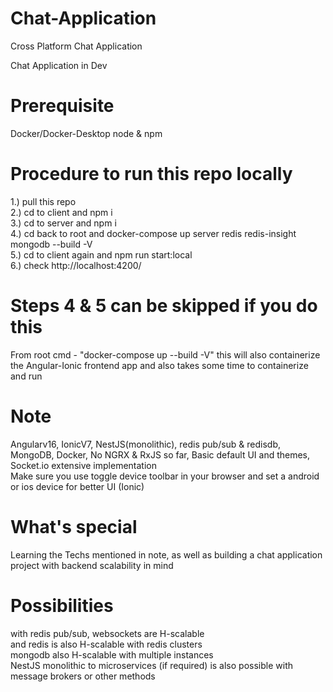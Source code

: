 # Chat-Application
Cross Platform Chat Application

Chat Application in Dev

# Prerequisite
  Docker/Docker-Desktop
  node & npm

# Procedure to run this repo locally

1.) pull this repo  <br /> 
2.) cd to client and npm i  <br />
3.) cd to server and npm i  <br /> 
4.) cd back to root and docker-compose up server redis redis-insight mongodb --build -V <br /> 
5.) cd to client again and npm run start:local  <br /> 
6.) check http://localhost:4200/  <br /> 

# Steps 4 & 5 can be skipped if you do this 
  From root cmd - "docker-compose up --build -V"  this will also containerize the Angular-Ionic frontend app 
  and also takes some time to containerize and run

# Note
  Angularv16, IonicV7, NestJS(monolithic), redis pub/sub & redisdb, MongoDB, Docker, No NGRX & RxJS so far, Basic default UI and themes, Socket.io extensive implementation <br />
  Make sure you use toggle device toolbar in your browser and set a android or ios device for better UI (Ionic)

# What's special
  Learning the Techs mentioned in note, as well as building a chat application project with backend scalability in mind

# Possibilities
  with redis pub/sub, websockets are H-scalable <br />
  and redis is also H-scalable with redis clusters <br />
  mongodb also H-scalable with multiple instances <br />
  NestJS monolithic to microservices (if required) is also possible with message brokers or other methods <br />
  
  
  
  

  
